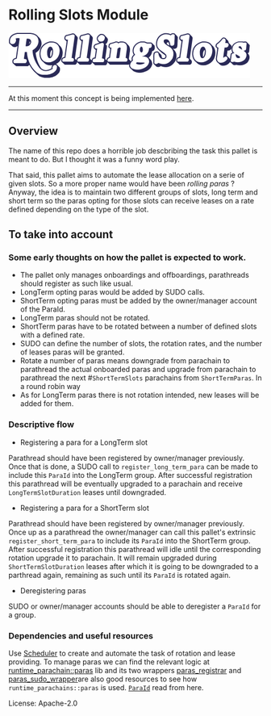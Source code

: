 # Rolling Slots Module
![RollingSlots](res/RollingSlots.png)

---

At this moment this concept is being implemented [here](https://github.com/paritytech/polkadot/pull/3943).

---

## Overview
The name of this repo does a horrible job descbribing the task this pallet is meant to do.
 But I thought it was a funny word play.

That said, this pallet aims to automate the lease allocation on a serie of given slots.
 So a more proper name would have been _rolling paras_ ? Anyway, the idea is to maintain
 two different groups of slots, long term and short term so the paras opting for those slots
 can receive leases on a rate defined depending on the type of the slot.

## To take into account

### Some early thoughts on how the pallet is expected to work.

- The pallet only manages onboardings and offboardings, parathreads should register as such like usual.
- LongTerm opting paras would be added by SUDO calls.
- ShortTerm opting paras must be added by the owner/manager account of the ParaId.
- LongTerm paras should not be rotated.
- ShortTerm paras have to be rotated between a number of defined slots with a defined rate.
- SUDO can define the number of slots, the rotation rates, and the number of
 leases paras will be granted.
- Rotate a number of paras means downgrade from parachain to parathread the
 actual onboarded paras and upgrade from parachain to parathread the next 
 #`ShortTermSlots` parachains from `ShortTermParas`. In a round robin way
- As for LongTerm paras there is not rotation intended, new leases will be added for them.

### Descriptive flow

- Registering a para for a LongTerm slot

Parathread should have been registered by owner/manager previously. Once that is done, a SUDO call to `register_long_term_para` can be made to include this `ParaId` into the LongTerm group.
After successful registration this parathread will be eventually upgraded to a parachain and receive `LongTermSlotDuration` leases until downgraded.

- Registering a para for a ShortTerm slot

Parathread should have been registered by owner/manager previously. Once up as a parathread the owner/manager can call this pallet's extrinsic `register_short_term_para` to include its `ParaId` into the ShortTerm group.
After successful registration this parathread will idle until the corresponding rotation upgrade it to parachain. It will remain upgraded during `ShortTermSlotDuration` leases after which it is going to be downgraded to a parthread again, remaining as such until its `ParaId` is rotated again.

- Deregistering paras

SUDO or owner/manager accounts should be able to deregister a `ParaId` for a group.

### Dependencies and useful resources

Use [Scheduler](https://github.com/paritytech/substrate/blob/master/frame/scheduler/src/lib.rs) to create and automate the task of rotation and lease providing.
To manage paras we can find the relevant logic at [runtime_parachain::paras](https://github.com/paritytech/polkadot/blob/master/runtime/parachains/src/paras.rs) lib and its two wrappers [paras_registrar](https://github.com/paritytech/polkadot/blob/master/runtime/common/src/paras_registrar.rs) and [paras_sudo_wrapper](https://github.com/paritytech/polkadot/blob/master/runtime/common/src/paras_sudo_wrapper.rs)are also good resources to see how `runtime_parachains::paras` is used.
[`ParaId`](https://github.com/paritytech/polkadot/blob/master/parachain/src/primitives.rs#L139) read from here.



License: Apache-2.0
